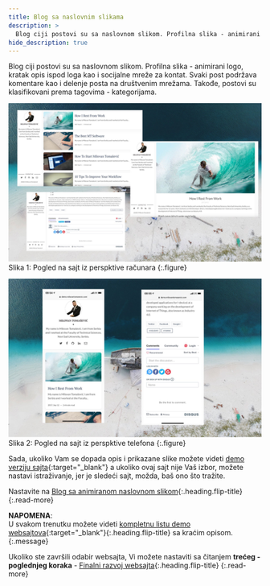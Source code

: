 ```yaml
---
title: Blog sa naslovnim slikama
description: >
  Blog ciji postovi su sa naslovnom slikom. Profilna slika - animirani logo, kratak opis ispod loga kao i socijalne mreže za kontat... tekst Milovan Tomašević...
hide_description: true
---
```


Blog ciji postovi su sa naslovnom slikom. Profilna slika - animirani logo, kratak opis ispod loga kao i socijalne mreže za kontat. Svaki post podržava komentare kao i delenje posta na društvenim mrežama. Takođe, postovi su klasifikovani prema tagovima - kategorijama. 

![](/assets/img/sites/demo1/screenshot-from-mac.jpg)
Slika 1: Pogled na sajt iz perspktive računara
{:.figure}

![](/assets/img/sites/demo1/screenshot-from-iphone.jpg)
Slika 2: Pogled na sajt iz perspktive telefona
{:.figure}


Sada, ukoliko Vam se dopada opis i prikazane slike možete videti [demo verziju sajta][demo1]{:target="_blank"} a ukoliko ovaj sajt nije Vaš izbor, možete nastavi istraživanje, jer je sledeći sajt, možda, baš ono što tražite.


Nastavite na [Blog sa animiranom naslovnom slikom]{:.heading.flip-title}
{:.read-more}

**NAPOMENA**: <br>U svakom trenutku možete videti [kompletnu listu demo websajtova]{:target="_blank"}{:.heading.flip-title} sa kraćim opisom.
{:.message}


Ukoliko ste završili odabir websajta, Vi možete nastaviti sa čitanjem **trećeg - poglednjeg koraka** - [Finalni razvoj websajta]{:.heading.flip-title}
{:.read-more}

[demo1]: https://www.demo.milovantomasevic.rs/demo1
[Blog sa animiranom naslovnom slikom]: blog-sa-animiranom-naslovnom-slikom.md
[kompletnu listu demo websajtova]: https://www.demo.milovantomasevic.rs/
[Finalni razvoj websajta]: ../finalni-razvoj-websajta.md